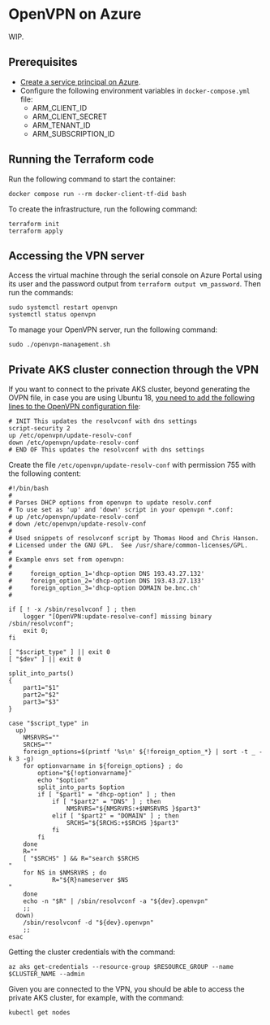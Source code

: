 # OpenVPN on Azure

WIP.

## Prerequisites

- [Create a service principal on Azure](https://registry.terraform.io/providers/hashicorp/azurerm/latest/docs/guides/service_principal_client_secret).
- Configure the following environment variables in `docker-compose.yml` file:
  - ARM_CLIENT_ID
  - ARM_CLIENT_SECRET
  - ARM_TENANT_ID
  - ARM_SUBSCRIPTION_ID

## Running the Terraform code

Run the following command to start the container:

```shell
docker compose run --rm docker-client-tf-did bash
```

To create the infrastructure, run the following command:

```shell
terraform init
terraform apply
```

## Accessing the VPN server

Access the virtual machine through the serial console on Azure Portal using its user and the password output from `terraform output vm_password`. Then run the commands:

```shell
sudo systemctl restart openvpn
systemctl status openvpn
```

To manage your OpenVPN server, run the following command:

```shell
sudo ./openvpn-management.sh
```

## Private AKS cluster connection through the VPN

If you want to connect to the private AKS cluster, beyond generating the OVPN file, in case you are using Ubuntu 18, [you need to add the following lines to the OpenVPN configuration file](https://askubuntu.com/a/1036209/869618):

```
# INIT This updates the resolvconf with dns settings
script-security 2
up /etc/openvpn/update-resolv-conf
down /etc/openvpn/update-resolv-conf
# END OF This updates the resolvconf with dns settings
```

Create the file `/etc/openvpn/update-resolv-conf` with permission 755 with the following content:

```shell
#!/bin/bash
# 
# Parses DHCP options from openvpn to update resolv.conf
# To use set as 'up' and 'down' script in your openvpn *.conf:
# up /etc/openvpn/update-resolv-conf
# down /etc/openvpn/update-resolv-conf
#
# Used snippets of resolvconf script by Thomas Hood and Chris Hanson.
# Licensed under the GNU GPL.  See /usr/share/common-licenses/GPL. 
# 
# Example envs set from openvpn:
#
#     foreign_option_1='dhcp-option DNS 193.43.27.132'
#     foreign_option_2='dhcp-option DNS 193.43.27.133'
#     foreign_option_3='dhcp-option DOMAIN be.bnc.ch'
#

if [ ! -x /sbin/resolvconf ] ; then
    logger "[OpenVPN:update-resolve-conf] missing binary /sbin/resolvconf";
    exit 0;
fi

[ "$script_type" ] || exit 0
[ "$dev" ] || exit 0

split_into_parts()
{
	part1="$1"
	part2="$2"
	part3="$3"
}

case "$script_type" in
  up)
	NMSRVRS=""
	SRCHS=""
	foreign_options=$(printf '%s\n' ${!foreign_option_*} | sort -t _ -k 3 -g)
	for optionvarname in ${foreign_options} ; do
		option="${!optionvarname}"
		echo "$option"
		split_into_parts $option
		if [ "$part1" = "dhcp-option" ] ; then
			if [ "$part2" = "DNS" ] ; then
				NMSRVRS="${NMSRVRS:+$NMSRVRS }$part3"
			elif [ "$part2" = "DOMAIN" ] ; then
				SRCHS="${SRCHS:+$SRCHS }$part3"
			fi
		fi
	done
	R=""
	[ "$SRCHS" ] && R="search $SRCHS
"
	for NS in $NMSRVRS ; do
        	R="${R}nameserver $NS
"
	done
	echo -n "$R" | /sbin/resolvconf -a "${dev}.openvpn"
	;;
  down)
	/sbin/resolvconf -d "${dev}.openvpn"
	;;
esac
```

Getting the cluster credentials with the command:

```shell
az aks get-credentials --resource-group $RESOURCE_GROUP --name $CLUSTER_NAME --admin
```

Given you are connected to the VPN, you should be able to access the private AKS cluster, for example, with the command:

```shell
kubectl get nodes
```
